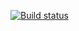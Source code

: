[![Build status](https://ci.appveyor.com/api/projects/status/8ys04xrcgha5ascr?svg=true)](https://ci.appveyor.com/project/AndryRusakov/aqa-2-3-patterns-1-data-change)
